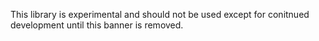 This library is experimental and should not be used except for conitnued development until this banner is removed.
